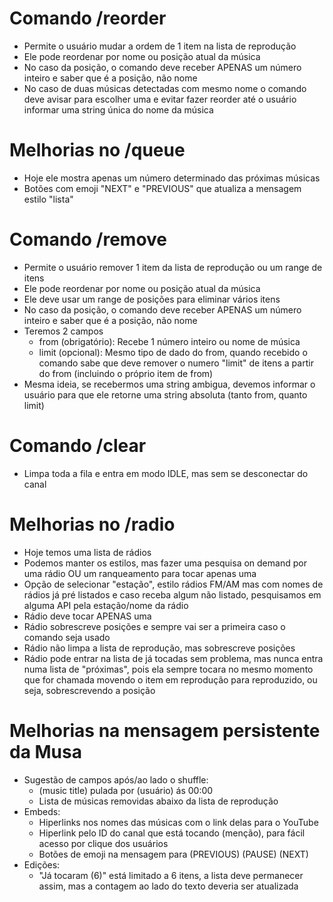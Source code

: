 # Comando /reorder
- Permite o usuário mudar a ordem de 1 item na lista de reprodução
- Ele pode reordenar por nome ou posição atual da música
- No caso da posição, o comando deve receber APENAS um número inteiro e saber que é a posição, não nome
- No caso de duas músicas detectadas com mesmo nome o comando deve avisar para escolher uma e evitar fazer reorder até o usuário informar uma string única do nome da música

# Melhorias no /queue
- Hoje ele mostra apenas um número determinado das próximas músicas
- Botões com emoji "NEXT" e "PREVIOUS" que atualiza a mensagem estilo "lista"

# Comando /remove
- Permite o usuário remover 1 item da lista de reprodução ou um range de itens
- Ele pode reordenar por nome ou posição atual da música
- Ele deve usar um range de posições para eliminar vários itens
- No caso da posição, o comando deve receber APENAS um número inteiro e saber que é a posição, não nome
- Teremos 2 campos
    - from (obrigatório): Recebe 1 número inteiro ou nome de música
    - limit (opcional): Mesmo tipo de dado do from, quando recebido o comando sabe que deve remover o numero "limit" de itens a partir do from (incluindo o próprio item de from)
- Mesma ideia, se recebermos uma string ambigua, devemos informar o usuário para que ele retorne uma string absoluta (tanto from, quanto limit)

# Comando /clear
- Limpa toda a fila e entra em modo IDLE, mas sem se desconectar do canal

# Melhorias no /radio
- Hoje temos uma lista de rádios
- Podemos manter os estilos, mas fazer uma pesquisa on demand por uma rádio OU um ranqueamento para tocar apenas uma
- Opção de selecionar "estação", estilo rádios FM/AM mas com nomes de rádios já pré listados e caso receba algum não listado, pesquisamos em alguma API pela estação/nome da rádio
- Rádio deve tocar APENAS uma
- Rádio sobrescreve posições e sempre vai ser a primeira caso o comando seja usado
- Rádio não limpa a lista de reprodução, mas sobrescreve posições
- Rádio pode entrar na lista de já tocadas sem problema, mas nunca entra numa lista de "próximas", pois ela sempre tocara no mesmo momento que for chamada movendo o item em reprodução para reproduzido, ou seja, sobrescrevendo a posição

# Melhorias na mensagem persistente da Musa
- Sugestão de campos após/ao lado o shuffle:
    - (music title) pulada por (usuário) ás 00:00
    - Lista de músicas removidas abaixo da lista de reprodução
- Embeds:
    - Hiperlinks nos nomes das músicas com o link delas para o YouTube
    - Hiperlink pelo ID do canal que está tocando (menção), para fácil acesso por clique dos usuários
    - Botões de emoji na mensagem para (PREVIOUS) (PAUSE) (NEXT)
- Edições:
    - "Já tocaram (6)" está limitado a 6 itens, a lista deve permanecer assim, mas a contagem ao lado do texto deveria ser atualizada